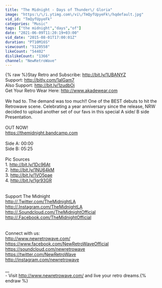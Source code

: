 ```yaml
---
title: "The Midnight - Days of Thunder\/ Gloria"
image: "https:\/\/i.ytimg.com\/vi\/TmQyfUpyeFk\/hqdefault.jpg"
vid_id: "TmQyfUpyeFk"
categories: "Music"
tags: ["the midnight","days","of"]
date: "2021-06-09T11:20:19+03:00"
vid_date: "2015-08-01T17:00:01Z"
duration: "PT10M16S"
viewcount: "5120558"
likeCount: "54402"
dislikeCount: "1366"
channel: "NewRetroWave"
---
```

{% raw %}Stay Retro and Subscribe: <a rel="nofollow" target="blank" href="http://bit.ly/1UBANYZ">http://bit.ly/1UBANYZ</a><br />Support: <a rel="nofollow" target="blank" href="http://bitly.com/1aIGam7">http://bitly.com/1aIGam7</a><br />Also Support: <a rel="nofollow" target="blank" href="http://bit.ly/1zudbOi">http://bit.ly/1zudbOi</a><br />Get Your Retro Wear Here: <a rel="nofollow" target="blank" href="http://www.akadewear.com">http://www.akadewear.com</a><br /><br />We had to. The demand was too much!! One of the BEST debuts to hit the Retrowave scene. Celebrating a year anniversary since the release, NRW decided to upload another set of our favs in this special A side/ B side Presentation.<br /><br />OUT NOW!<br /><a rel="nofollow" target="blank" href="https://themidnight.bandcamp.com">https://themidnight.bandcamp.com</a><br /><br />Side A: 00:00<br />Side B: 05:25<br /><br />Pic Sources<br />1. <a rel="nofollow" target="blank" href="http://bit.ly/1Dc96At">http://bit.ly/1Dc96At</a><br />2. <a rel="nofollow" target="blank" href="http://bit.ly/1NU64kM">http://bit.ly/1NU64kM</a><br />3. <a rel="nofollow" target="blank" href="http://bit.ly/1VO5pae">http://bit.ly/1VO5pae</a><br />4. <a rel="nofollow" target="blank" href="http://bit.ly/1gr93GR">http://bit.ly/1gr93GR</a><br /><br /><br />Support The Midnight<br /><a rel="nofollow" target="blank" href="http://.Twitter.com/TheMidnightLA">http://.Twitter.com/TheMidnightLA</a><br /><a rel="nofollow" target="blank" href="http://.Instagram.com/TheMidnightLA">http://.Instagram.com/TheMidnightLA</a><br /><a rel="nofollow" target="blank" href="http://.Soundcloud.com/TheMidnightOfficial">http://.Soundcloud.com/TheMidnightOfficial</a><br /><a rel="nofollow" target="blank" href="http://.Facebook.com/TheMidnightOfficial">http://.Facebook.com/TheMidnightOfficial</a><br /><br /><br />Connect with us: <br /><a rel="nofollow" target="blank" href="http://www.newretrowave.com/">http://www.newretrowave.com/</a><br /><a rel="nofollow" target="blank" href="https://www.facebook.com/NewRetroWaveOfficial">https://www.facebook.com/NewRetroWaveOfficial</a><br /><a rel="nofollow" target="blank" href="https://soundcloud.com/newretrowave">https://soundcloud.com/newretrowave</a><br /><a rel="nofollow" target="blank" href="https://twitter.com/NewRetroWave">https://twitter.com/NewRetroWave</a><br /><a rel="nofollow" target="blank" href="http://instagram.com/newretrowave">http://instagram.com/newretrowave</a><br /><br />­__<br />- Visit <a rel="nofollow" target="blank" href="http://www.newretrowave.com/">http://www.newretrowave.com/</a> and live your retro dreams.{% endraw %}
